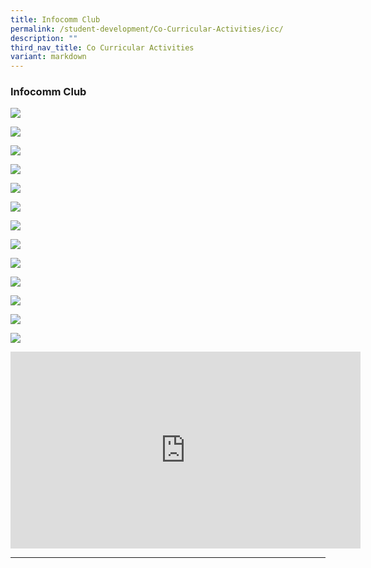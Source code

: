 ```yaml
---
title: Infocomm Club
permalink: /student-development/Co-Curricular-Activities/icc/
description: ""
third_nav_title: Co Curricular Activities
variant: markdown
---
```

### Infocomm Club

![](/images/Infocomm%20Club/Slide1.png)

![](/images/Infocomm%20Club/Slide2.png)

![](/images/Infocomm%20Club/Slide3.png)

![](/images/Infocomm%20Club/Slide4.png)

![](/images/Infocomm%20Club/Slide5.png)

![](/images/Infocomm%20Club/Slide6.png)

![](/images/Infocomm%20Club/Slide7.png)

![](/images/Infocomm%20Club/Slide8.png)

![](/images/Infocomm%20Club/Slide9.png)

![](/images/Infocomm%20Club/Slide10.png)

![](/images/Infocomm%20Club/Slide11.png)

![](/images/Infocomm%20Club/Slide12.png)

![](/images/Infocomm%20Club/Slide13.png)

<iframe width="560" height="315" src="https://www.youtube.com/embed/TosQpFsnoOg" title="YouTube video player" frameborder="0" allow="accelerometer; autoplay; clipboard-write; encrypted-media; gyroscope; picture-in-picture" allowfullscreen=""></iframe>

<hr>